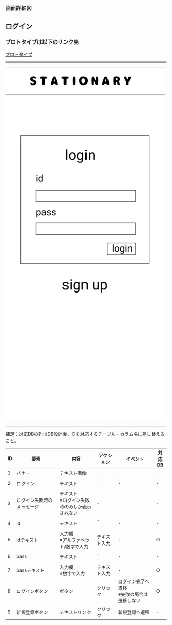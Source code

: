 ### 画面詳細図
## ログイン
### プロトタイプは以下のリンク先
[プロトタイプ](https://www.figma.com/file/YN8g4ahM3raStzCZMDXhNA/stationary?node-id=1%3A2)
*****
<img src="../img/ログイン.png" width="500">

*****
補足：対応DBの列はDB設計後、○を対応するテーブル・カラム名に差し替えること。

| ID | 要素 | 内容 | アクション | イベント | 対応DB |
|----|------|-----|------------|---------|-------|
|1   |バナー　　　　|テキスト画像|-           |-        　         |-|
|2   |ログイン　　　|テキスト　　|-    　　　 |-                   |-|
|3   |ログイン失敗時のメッセージ|テキスト<br>※ログイン失敗時のみしか表示されない|-||-|
|4   |id　         |テキスト　　|-    　　　|-                    |-|
|5   |idテキスト　　|入力欄<br>※アルファベット/数字で入力|テキスト入力|-        　　　　　　 |○|
|6   |pass　　　　　|テキスト　　|-   　　　 |-        　　　　　　|-|
|7   |passテキスト　|入力欄<br>※数字で入力|テキスト入力|-        　　　　　　|○|
|8   |ログインボタン|ボタン　　　|クリック    |ログイン完了へ遷移<br>※失敗の場合は遷移しない|○|
|9   |新規登録ボタン|テキストリンク|クリック  |新規登録へ遷移　　　　　|-|

